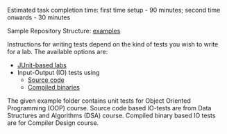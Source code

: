 Estimated task completion time: first time setup - 90 minutes; second time onwards - 30 minutes

Sample Repository Structure: [examples](https://github.com/AutolabJS/AutolabJS/tree/master/docs/examples)

Instructions for writing tests depend on the kind of tests you wish to write for a lab. The available options are:

* [JUnit-based labs](v0.2.0-Creating-Labs-for-JUnit-Tests.md)
* Input-Output (IO) tests using
    * [Source code](v0.2.0-Creating-Labs-for-IO-Tests-with-Source-Code.md)
    * [Compiled binaries](v0.2.0-Creating-Labs-for-IO-Tests-with-Compiled-Binaries.md)

The given example folder contains unit tests for Object Oriented Programming (OOP) course. Source code based IO-tests are from Data Structures and Algorithms (DSA) course. Compiled binary based IO tests are for Compiler Design course.
